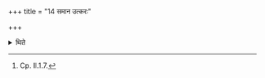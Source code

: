 +++
title = "14 समान उत्करः"

+++

<details><summary>थिते</summary>

14. The rubbish-heap should be one and the same.[^1]  

[^1]: Cp. II.1.7.
</details>
